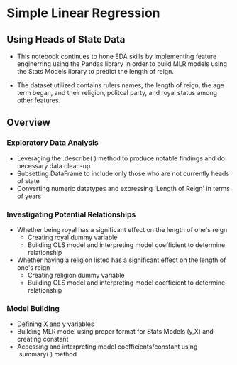 # Simple Linear Regression
## Using Heads of State Data 
* This notebook continues to hone EDA skills by implementing feature enginerring using the Pandas library in order to build MLR models using the Stats Models library to predict the length of reign. 

* The dataset utilized contains rulers names, the length of reign, the age term began, and their religion, politcal party, and royal status among other features. 

## Overview 

### Exploratory Data Analysis 
- Leveraging the .describe( ) method to produce notable findings and do necessary data clean-up 
- Subsetting DataFrame to include only those who are not currently heads of state 
- Converting numeric datatypes and expressing 'Length of Reign' in terms of years

### Investigating Potential Relationships 
- Whether being royal has a significant effect on the length of one's reign
  - Creating royal dummy variable 
  - Building OLS model and interpreting model coefficient to determine relationship
- Whether having a religion listed has a significant effect on the length of one's reign
  - Creating religion dummy variable 
  - Building OLS model and interpreting model coefficient to determine relationship 

### Model Building 
- Defining X and y variables 
- Building MLR model using proper format for Stats Models (y,X) and creating constant
- Accessing and interpreting model coefficients/constant using .summary( ) method 
